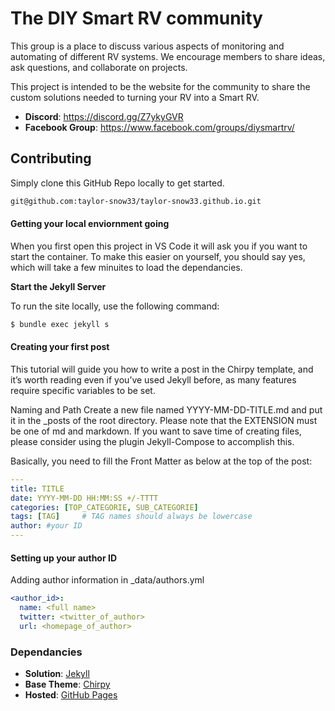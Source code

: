 # The DIY Smart RV community
This group is a place to discuss various aspects of monitoring and automating of different RV systems. We encourage members to share ideas, ask questions, and collaborate on projects.

This project is intended to be the website for the community to share the custom solutions needed to turning your RV into a Smart RV. 

- **Discord**: https://discord.gg/Z7ykyGVR
- **Facebook Group**: https://www.facebook.com/groups/diysmartrv/

## Contributing
Simply clone this GitHub Repo locally to get started. 

```bash
git@github.com:taylor-snow33/taylor-snow33.github.io.git
```

#### Getting your local enviornment going
When you first open this project in VS Code it will ask you if you want to start the container. To make this easier on yourself, you should say yes, which will take a few minuites to load the dependancies. 


**Start the Jekyll Server**

To run the site locally, use the following command:
```bash
$ bundle exec jekyll s
```

#### Creating your first post
This tutorial will guide you how to write a post in the Chirpy template, and it’s worth reading even if you’ve used Jekyll before, as many features require specific variables to be set.

Naming and Path
Create a new file named YYYY-MM-DD-TITLE.md and put it in the _posts of the root directory. Please note that the EXTENSION must be one of md and markdown. If you want to save time of creating files, please consider using the plugin Jekyll-Compose to accomplish this.

Basically, you need to fill the Front Matter as below at the top of the post:

```yml
---
title: TITLE
date: YYYY-MM-DD HH:MM:SS +/-TTTT
categories: [TOP_CATEGORIE, SUB_CATEGORIE]
tags: [TAG]     # TAG names should always be lowercase
author: #your ID
---
```

#### Setting up your author ID
Adding author information in _data/authors.yml
```yml
<author_id>:
  name: <full name>
  twitter: <twitter_of_author>
  url: <homepage_of_author>
```

### Dependancies

- **Solution**: [Jekyll](https://jekyllrb.com/)
- **Base Theme**: [Chirpy](https://chirpy.cotes.page/)
- **Hosted**: [GitHub Pages](https://pages.github.com/)
